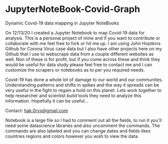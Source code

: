 # JupyterNoteBook-Covid-Graph
Dynamic Covid-19 data mapping in Jupyter NoteBooks

  On 12/13/20 I created a Jupyter Notebook to map Covid-19 data for analysis. This is a personal 
project of mine and if you want to contribute or collaborate with me feel free to fork or hit me up. 
I am using John Hoptkins Github for Corona Virus case data but I also have other projects here on my
Github that I use to webscrape data from a couple different websites as well. Non of these is for profit,
but if you come across these and think they would be useful for data study please feel free to contact me 
and I can customize the scrapers or notebooks as to per you required needs. 

  Covid-19 has done a whole lot of damage to our world and our communites. Understanding patterns and 
shifts in spikes and the way it spreads can be very useful in the fight to regain a hold on this 
planet. Lets work together to help researcher and scientist build tools they need to analyze this 
information. Hopefully it can be useful...

Contact:
hak.0ryx@gmail.com

  Notebook is a large file so I had to comment out all the fields, to run it you'll need some datascience libraries
and also uncomment the commands. The commands are also labeled and you can change dates and fields likes countries
regions and colors however you wish to view the data. 


